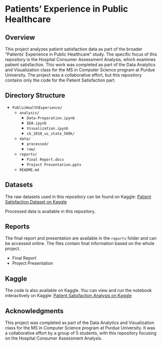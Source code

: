 # Patients’ Experience in Public Healthcare

## Overview
This project analyzes patient satisfaction data as part of the broader "Patients’ Experience in Public Healthcare" study. The specific focus of this repository is the Hospital Consumer Assessment Analysis, which examines patient satisfaction. This work was completed as part of the Data Analytics and Visualization class for the MS in Computer Science program at Purdue University. The project was a collaborative effort, but this repository contains only the code for the Patient Satisfaction part.

## Directory Structure

- `PublicHealthExperience/`
  - `analysis/`
    - `Data-Preparation.ipynb`
    - `EDA.ipynb`
    - `Visualization.ipynb`
    - `cb_2018_us_state_500k/`
  - `data/`
    - `processed/`
    - `raw/`
  - `reports/`
    - `Final Report.docx`
    - `Project Presentation.pptx`
  - `README.md`

## Datasets
The raw datasets used in this repository can be found on Kaggle:
[Patient Satisfaction Dataset on Kaggle](https://www.kaggle.com/datasets/demavior/patient-satisfaction-ds/)

Processed data is available in this repository.

## Reports
The final report and presentation are available in the `reports` folder and can be accessed online. The files contain final information based on the whole project.
- Final Report
- Project Presentation

## Kaggle
The code is also available on Kaggle. You can view and run the notebook interactively on Kaggle:
[Patient Satisfaction Analysis on Kaggle](https://www.kaggle.com/code/demavior/patient-satisfaction-in-public-healthcare)

## Acknowledgments
This project was completed as part of the Data Analytics and Visualization class for the MS in Computer Science program at Purdue University. It was a collaborative effort by a group of 5 students, with this repository focusing on the Hospital Consumer Assessment Analysis.
